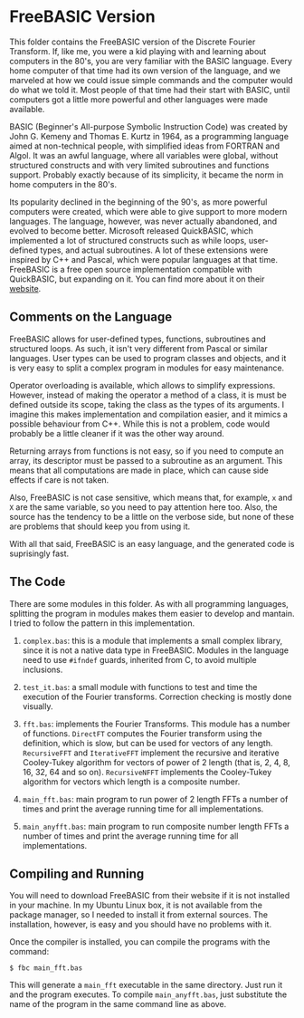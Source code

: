 # FreeBASIC Version
This folder contains the FreeBASIC version of the Discrete Fourier Transform. If, like me, you were a kid playing with and learning about computers in the 80's, you are very familiar with the BASIC language. Every home computer of that time had its own version of the language, and we marveled at how we could issue simple commands and the computer would do what we told it. Most people of that time had their start with BASIC, until computers got a little more powerful and other languages were made available.

BASIC (Beginner's All-purpose Symbolic Instruction Code) was created by John G. Kemeny and Thomas E. Kurtz in 1964, as a programming language aimed at non-technical people, with simplified ideas from FORTRAN and Algol. It was an awful language, where all variables were global, without structured constructs and with very limited subroutines and functions support. Probably exactly because of its simplicity, it became the norm in home computers in the 80's.

Its popularity declined in the beginning of the 90's, as more powerful computers were created, which were able to give support to more modern languages. The language, however, was never actually abandoned, and evolved to become better. Microsoft released QuickBASIC, which implemented a lot of structured constructs such as while loops, user-defined types, and actual subroutines. A lot of these extensions were inspired by C++ and Pascal, which were popular languages at that time. FreeBASIC is a free open source implementation compatible with QuickBASIC, but expanding on it. You can find more about it on their [website](https://www.freebasic.net/).

## Comments on the Language
FreeBASIC allows for user-defined types, functions, subroutines and structured loops. As such, it isn't very different from Pascal or similar languages. User types can be used to program classes and objects, and it is very easy to split a complex program in modules for easy maintenance.

Operator overloading is available, which allows to simplify expressions. However, instead of making the operator a method of a class, it is must be defined outside its scope, taking the class as the types of its arguments. I imagine this makes implementation and compilation easier, and it mimics a possible behaviour from C++. While this is not a problem, code would probably be a little cleaner if it was the other way around.

Returning arrays from functions is not easy, so if you need to compute an array, its descriptor must be passed to a subroutine as an argument. This means that all computations are made in place, which can cause side effects if care is not taken.

Also, FreeBASIC is not case sensitive, which means that, for example, `x` and `X` are the same variable, so you need to pay attention here too. Also, the source has the tendency to be a little on the verbose side, but none of these are problems that should keep you from using it.

With all that said, FreeBASIC is an easy language, and the generated code is suprisingly fast.


## The Code
There are some modules in this folder. As with all programming languages, splitting the program in modules makes them easier to develop and mantain. I tried to follow the pattern in this implementation.

1. `complex.bas`: this is a module that implements a small complex library, since it is not a native data type in FreeBASIC. Modules in the language need to use `#ifndef` guards, inherited from C, to avoid multiple inclusions.

2. `test_it.bas`: a small module with functions to test and time the execution of the Fourier transforms. Correction checking is mostly done visually.

3. `fft.bas`: implements the Fourier Transforms. This module has a number of functions. `DirectFT` computes the Fourier transform using the definition, which is slow, but can be used for vectors of any length. `RecursiveFFT` and `IterativeFFT` implement the recursive and iterative Cooley-Tukey algorithm for vectors of power of 2 length (that is, 2, 4, 8, 16, 32, 64 and so on). `RecursiveNFFT` implements the Cooley-Tukey algorithm for vectors which length is a composite number.

4. `main_fft.bas`: main program to run power of 2 length FFTs a number of times and print the average running time for all implementations.

5. `main_anyfft.bas`: main program to run composite number length FFTs a number of times and print the average running time for all implementations.

## Compiling and Running
You will need to download FreeBASIC from their website if it is not installed in your machine. In my Ubuntu Linux box, it is not available from the package manager, so I needed to install it from external sources. The installation, however, is easy and you should have no problems with it.

Once the compiler is installed, you can compile the programs with the command:

```
$ fbc main_fft.bas
```

This will generate a `main_fft` executable in the same directory. Just run it and the program executes. To compile `main_anyfft.bas`, just substitute the name of the program in the same command line as above.
